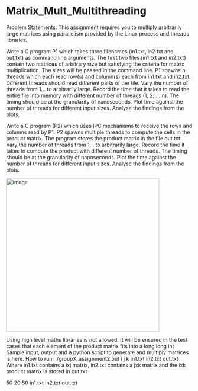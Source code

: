 # Matrix_Mult_Multithreading

Problem Statements:
This assignment requires you to multiply arbitrarily large matrices using parallelism provided by the Linux process and threads libraries.

Write a C program P1 which takes three filenames (in1.txt, in2.txt and out.txt) as command line arguments. The first two files (in1.txt and in2.txt) contain two matrices of arbitrary size but satisfying the criteria for matrix multiplication. The sizes will be passed in the command line. P1 spawns n threads which each read row(s) and column(s) each from in1.txt and in2.txt.
Different threads should read different parts of the file. Vary the number of threads from 1… to arbitrarily large.
Record the time that it takes to read the entire file into memory with different number of threads (1, 2, … n). The timing should be at the granularity of nanoseconds.
Plot time against the number of threads for different input sizes. Analyse the findings from the plots.

Write a C program (P2) which uses IPC mechanisms to receive the rows and columns read by P1. P2 spawns multiple threads to compute the cells in the product matrix. The program stores the product matrix in the file out.txt
Vary the number of threads from 1… to arbitrarily large.
Record the time it takes to compute the product with different number of threads.  The timing should be at the granularity of nanoseconds.
Plot the time against the number of threads for different input sizes. Analyse the findings from the plots.

<img width="414" alt="image" src="https://user-images.githubusercontent.com/75008683/215978737-e2a71b51-4c22-46c7-bd48-e9db2b90f2c3.png">


Using high level maths libraries is not allowed. It will be ensured in the test cases that each element of the product matrix fits into a long long int
Sample input, output and a python script to generate and multiply matrices is here.
How to run: ./groupX_assignment2.out i j k in1.txt in2.txt out.txt
Where in1.txt contains a ixj matrix, in2.txt contains a jxk matrix and the ixk product matrix is stored in out.txt

50 20 50 in1.txt in2.txt out.txt
